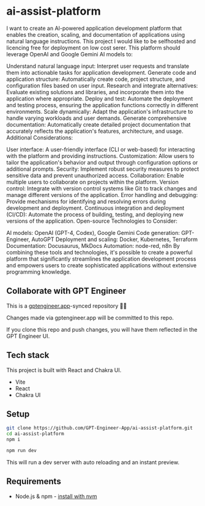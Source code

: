 # ai-assist-platform

I want to create an AI-powered application development platform that enables the creation, scaling, and documentation of applications using natural language instructions. This project I would like to be selfhosted and licencing free for deployment on low cost serer. This platform should leverage OpenAI and Google Gemini AI models to:

Understand natural language input: Interpret user requests and translate them into actionable tasks for application development.
Generate code and application structure: Automatically create code, project structure, and configuration files based on user input.
Research and integrate alternatives: Evaluate existing solutions and libraries, and incorporate them into the application where appropriate.
Deploy and test: Automate the deployment and testing process, ensuring the application functions correctly in different environments.
Scale dynamically: Adapt the application's infrastructure to handle varying workloads and user demands.
Generate comprehensive documentation: Automatically create detailed project documentation that accurately reflects the application's features, architecture, and usage.
Additional Considerations:

User interface: A user-friendly interface (CLI or web-based) for interacting with the platform and providing instructions.
Customization: Allow users to tailor the application's behavior and output through configuration options or additional prompts.
Security: Implement robust security measures to protect sensitive data and prevent unauthorized access.
Collaboration: Enable multiple users to collaborate on projects within the platform.
Version control: Integrate with version control systems like Git to track changes and manage different versions of the application.
Error handling and debugging: Provide mechanisms for identifying and resolving errors during development and deployment.
Continuous integration and deployment (CI/CD): Automate the process of building, testing, and deploying new versions of the application.
Open-source Technologies to Consider:

AI models: OpenAI (GPT-4, Codex), Google Gemini
Code generation: GPT-Engineer, AutoGPT
Deployment and scaling: Docker, Kubernetes, Terraform
Documentation: Docusaurus, MkDocs
Automation: node-red, n8n
By combining these tools and technologies, it's possible to create a powerful platform that significantly streamlines the application development process and empowers users to create sophisticated applications without extensive programming knowledge.

## Collaborate with GPT Engineer

This is a [gptengineer.app](https://gptengineer.app)-synced repository 🌟🤖

Changes made via gptengineer.app will be committed to this repo.

If you clone this repo and push changes, you will have them reflected in the GPT Engineer UI.

## Tech stack

This project is built with React and Chakra UI.

- Vite
- React
- Chakra UI

## Setup

```sh
git clone https://github.com/GPT-Engineer-App/ai-assist-platform.git
cd ai-assist-platform
npm i
```

```sh
npm run dev
```

This will run a dev server with auto reloading and an instant preview.

## Requirements

- Node.js & npm - [install with nvm](https://github.com/nvm-sh/nvm#installing-and-updating)
